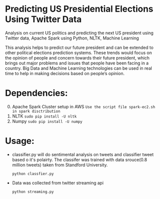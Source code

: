 Predicting US Presidential Elections Using Twitter Data
=======================================================

Analysis on current US politics and predicting the next US president using Twitter data, Apache Spark using Python, NLTK, Machine Learning

This analysis helps to predict our future president and can be extended to other political elections prediction systems. These trends would focus on the opinion of people and concern towards their future president, which brings out major problems and issues that people have been facing in a country. Big Data and Machine Learning technologies can be used in real time to help in making decisions based on people’s opinion.

Dependencies:
=============
0. Apache Spark Cluster setup in AWS
```Use the script file spark-ec2.sh in spark disctribution```
0. NLTK
```sudo pip install -U nltk```
0. Numpy
```sudo pip install -U numpy```


Usage:
======
* classifier.py will do sentimental analysis on tweets and classifier tweet based o it's polairty.
The classifer was trained with data srouce(0.8 million tweets) taken from Standford University.

  ```python classfier.py```

* Data was collected from twitter streaming api
  
  ```python streaming.py```


